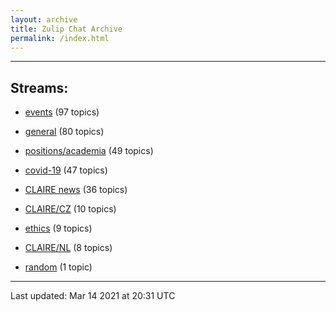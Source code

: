 ```yaml
---
layout: archive
title: Zulip Chat Archive
permalink: /index.html
---
```


---

## Streams:

* [events](stream/201207-events/index.html) (97 topics)

* [general](stream/201199-general/index.html) (80 topics)

* [positions/academia](stream/203258-positions/academia/index.html) (49 topics)

* [covid-19](stream/226112-covid-19/index.html) (47 topics)

* [CLAIRE news](stream/201957-CLAIRE-news/index.html) (36 topics)

* [CLAIRE/CZ](stream/203399-CLAIRE/CZ/index.html) (10 topics)

* [ethics](stream/228366-ethics/index.html) (9 topics)

* [CLAIRE/NL](stream/203255-CLAIRE/NL/index.html) (8 topics)

* [random](stream/202125-random/index.html) (1 topic)

<hr><p>Last updated: Mar 14 2021 at 20:31 UTC</p>